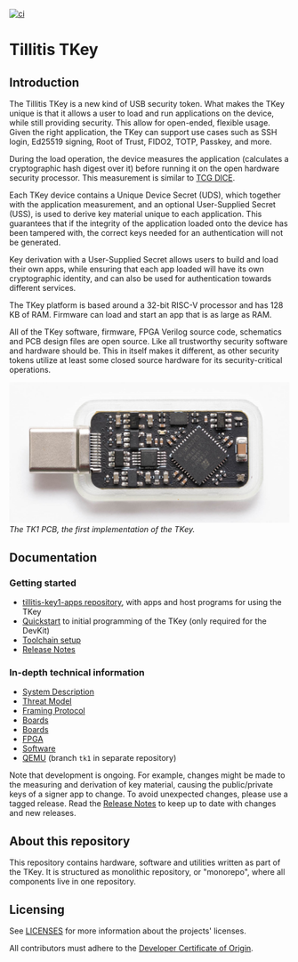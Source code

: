 
[![ci](https://github.com/tillitis/tillitis-key1/actions/workflows/ci.yaml/badge.svg?branch=main&event=push)](https://github.com/tillitis/tillitis-key1/actions/workflows/ci.yaml)

# Tillitis TKey

## Introduction

The Tillitis TKey is a new kind of USB security token. What makes the
TKey unique is that it allows a user to load and run applications on
the device, while still providing security. This allow for open-ended,
flexible usage. Given the right application, the TKey can support use
cases such as SSH login, Ed25519 signing, Root of Trust, FIDO2, TOTP,
Passkey, and more.

During the load operation, the device measures the application
(calculates a cryptographic hash digest over it) before running
it on the open hardware security processor. This measurement
is similar to [TCG DICE](https://trustedcomputinggroup.org/work-groups/dice-architectures/).

Each TKey device contains a Unique Device Secret (UDS), which
together with the application measurement, and an optional
User-Supplied Secret (USS), is used to derive key material unique to each
application. This guarantees that if the integrity of the application
loaded onto the device has been tampered with, the correct keys
needed for an authentication will not be generated.

Key derivation with a User-Supplied Secret allows users to build and
load their own apps, while ensuring that each app loaded will have
its own cryptographic identity, and can also be used for authentication
towards different services.

The TKey platform is based around a 32-bit RISC-V processor and has
128 KB of RAM. Firmware can load and start an app that is as large as
RAM.

All of the TKey software, firmware, FPGA Verilog source code, schematics
and PCB design files are open source. Like all trustworthy security software
and hardware should be. This in itself makes it different, as other
security tokens utilize at least some closed source hardware for its
security-critical operations.

![Tillitis Key 1 PCB, first implementation](doc/images/mta1-usb-v1.jpg)
*The TK1 PCB, the first implementation of the TKey.*


## Documentation

### Getting started

* [tillitis-key1-apps repository](https://github.com/tillitis/tillitis-key1-apps),
  with apps and host programs for using the TKey
* [Quickstart](doc/quickstart.md) to initial programming of the TKey
  (only required for the DevKit)
* [Toolchain setup](doc/toolchain_setup.md)
* [Release Notes](doc/release_notes.md)

### In-depth technical information

* [System Description](doc/system_description/system_description.md)
* [Threat Model](doc/threat_model/threat_model.md)
* [Framing Protocol](doc/framing_protocol/framing_protocol.md)
* [Boards](doc/system_description/boards.md)
* [Boards](doc/system_description/boards.md)
* [FPGA](doc/system_description/fpga.md)
* [Software](doc/system_description/software.md)
* [QEMU](https://github.com/tillitis/qemu/tree/tk1) (branch `tk1` in
  separate repository)

Note that development is ongoing. For example, changes might be made
to the measuring and derivation of key material, causing the
public/private keys of a signer app to change. To avoid unexpected
changes, please use a tagged release. Read the [Release
Notes](doc/release_notes.md) to keep up to date with changes and new
releases.

## About this repository

This repository contains hardware, software and utilities written as
part of the TKey. It is structured as monolithic repository, or
"monorepo", where all components live in one repository.

## Licensing

See [LICENSES](./LICENSES/README.md) for more information about
the projects' licenses.

All contributors must adhere to the [Developer Certificate of Origin](dco.md).
